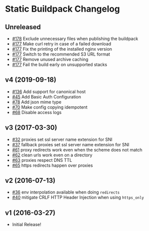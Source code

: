 # Static Buildpack Changelog

## Unreleased

* [#178](https://github.com/heroku/heroku-buildpack-static/pull/178) Exclude unnecessary files when publishing the buildpack
* [#177](https://github.com/heroku/heroku-buildpack-static/pull/177) Make curl retry in case of a failed download
* [#177](https://github.com/heroku/heroku-buildpack-static/pull/177) Fix the printing of the installed nginx version
* [#177](https://github.com/heroku/heroku-buildpack-static/pull/177) Switch to the recommended S3 URL format
* [#177](https://github.com/heroku/heroku-buildpack-static/pull/177) Remove unused archive caching
* [#177](https://github.com/heroku/heroku-buildpack-static/pull/177) Fail the build early on unsupported stacks

## v4 (2019-09-18)

* [#136](https://github.com/heroku/heroku-buildpack-static/pull/136) Add support for canonical host
* [#45](https://github.com/heroku/heroku-buildpack-static/pull/45) Add Basic Auth Configuration
* [#78](https://github.com/heroku/heroku-buildpack-static/pull/78) Add json mime type
* [#70](https://github.com/heroku/heroku-buildpack-static/pull/70) Make config copying idempotent
* [#68](https://github.com/heroku/heroku-buildpack-static/pull/68) Disable access logs

## v3 (2017-03-30)

* [#32](https://github.com/heroku/heroku-buildpack-static/pull/32) proxies set ssl server name extension for SNI
* [#37](https://github.com/heroku/heroku-buildpack-static/pull/47) fallback proxies set ssl server name extension for SNI
* [#61](https://github.com/heroku/heroku-buildpack-static/pull/61) proxy redirects work even when the scheme does not match
* [#62](https://github.com/heroku/heroku-buildpack-static/pull/62) clean urls work even on a directory
* [#63](https://github.com/heroku/heroku-buildpack-static/pull/63) proxies respect DNS TTL
* [#65](https://github.com/heroku/heroku-buildpack-static/pull/65) https redirects happen over proxies

## v2 (2016-07-13)

* [#36](https://github.com/heroku/heroku-buildpack-static/pull/36) env interpolation available when doing `redirects`
* [#40](https://github.com/heroku/heroku-buildpack-static/pull/40) mitigate CRLF HTTP Header Injection when using `https_only`

## v1 (2016-03-27)

* Initial Release!

